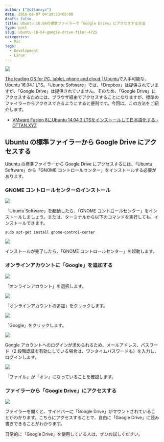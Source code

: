 ```yaml
---
author: ["@ottanxyz"]
date: 2016-08-07 04:29:53+00:00
draft: false
title: Ubuntu 16.04の標準ファイラーで「Google Drive」にアクセスする方法
type: post
slug: ubuntu-16-04-google-drive-filer-4725
categories:
  - Mac
tags:
  - Development
  - Linux
---
```


![](/uploads/2016/08/160807-57a6b2bba503d.jpg)

[The leading OS for PC, tablet, phone and cloud | Ubuntu](http://www.ubuntu.com/)で入手可能な、Ubuntu 16.04.1 LTS。「Ubuntu Software」では、「Dropbox」は提供されていますが、「Google Drive」は提供されていません。そのため、「Google Drive」にアクセスするためには、ブラウザ経由でアクセスすることになりますが、標準のファイラーからアクセスできるようにすると便利です。今回は、この方法をご紹介します。

* [VMware Fusion 8にUbuntu 14.04.3 LTSをインストールして日本語化する - OTTAN.XYZ](/posts/2016/02/vmware-fusion-8-ubuntu-iso-6836/)

## Ubuntu の標準ファイラーから Google Drive にアクセスする

Ubuntu の標準ファイラーから Google Drive にアクセスするには、「Ubuntu Software」から「GNOME コントロールセンター」をインストールする必要があります。

### GNOME コントロールセンターのインストール

![](/uploads/2016/08/160807-57a6b2c4274ef.png)

「Ubuntu Software」を起動したら、「GNOME コントロールセンター」をインストールしましょう。または、ターミナルから以下のコマンドを実行しても、インストールできます。

    sudo apt-get install gnome-control-center

![](/uploads/2016/08/160807-57a6b2c9ea268.png)

インストールが完了したら、「GNOME コントロールセンター」を起動します。

### オンラインアカウントに「Google」を追加する

![](/uploads/2016/08/160807-57a6b2cfb5ec3.png)

「オンラインアカウント」を選択します。

![](/uploads/2016/08/160807-57a6b2d52cbb5.png)

「オンラインアカウントの追加」をクリックします。

![](/uploads/2016/08/160807-57a6b2da7c953.png)

「Google」をクリックします。

![](/uploads/2016/08/160807-57a6b2df7601b.png)

Google アカウントへのログインが求められるため、メールアドレス、パスワード（2 段階認証を有効にしている場合は、ワンタイムパスワードも）を入力し、ログインします。

![](/uploads/2016/08/160807-57a6b2e4ac391.png)

「ファイル」が「オン」になっていることを確認します。

### ファイラーから「Google Drive」にアクセスする

![](/uploads/2016/08/160807-57a6b2e9516a6.png)

ファイラーを開くと、サイドバーに「Google Drive」がマウントされていることがわかります。こちらにアクセスすることで、自由に「Google Drive」に読み書きできることがわかります。

日常的に「Google Drive」を使用している人は、ぜひお試しください。
